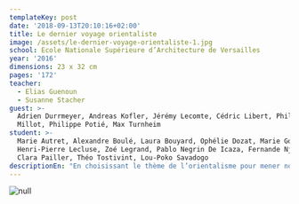 ```yaml
---
templateKey: post
date: '2018-09-13T20:10:16+02:00'
title: Le dernier voyage orientaliste
image: /assets/le-dernier-voyage-orientaliste-1.jpg
school: Ecole Nationale Supérieure d’Architecture de Versailles
year: '2016'
dimensions: 23 x 32 cm
pages: '172'
teacher:
  - Elias Guenoun
  - Susanne Stacher
guest: >-
  Adrien Durrmeyer, Andreas Kofler, Jérémy Lecomte, Cédric Libert, Philippe
  Millot, Philippe Potié, Max Turnheim
student: >-
  Marie Autret, Alexandre Boulé, Laura Bouyard, Ophélie Dozat, Marie Gobin,
  Henri-Pierre Lecluse, Zoé Legrand, Pablo Negrin De Icaza, Fernande Njonkou,
  Clara Pailler, Théo Tostivint, Lou-Poko Savadogo
descriptionEn: "En choisissant le thème de l’orientalisme pour mener notre étude sur Tachkent et l’Ouzbékistan, nous posions nous-mêmes les fondations de notre propre échec. Comment faire de l’architecture sur un territoire fondamentalement étranger\_sans rejouer le projet colonialiste\_? Certain.e.s ont essayé de le faire en force, d’autres en douceur. D’autres encore ont tenté de contourner le problème. Toutes et tous ont échoué.  "
---
```

![null](/assets/le-dernier-voyage-orientaliste-2.jpg)
